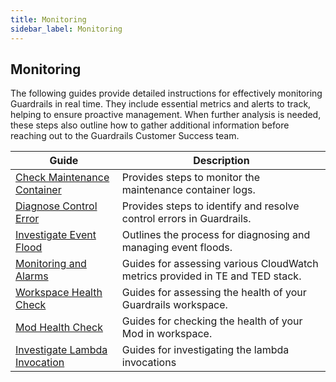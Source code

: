```yaml
---
title: Monitoring
sidebar_label: Monitoring
---
```


## Monitoring

The following guides provide detailed instructions for effectively monitoring Guardrails in real time. They include essential metrics and alerts to track, helping to ensure proactive management. When further analysis is needed, these steps also outline how to gather additional information before reaching out to the Guardrails Customer Success team.

| Guide | Description |
| - | - |
| [Check Maintenance Container](/guardrails/docs/guides/hosting-guardrails/monitoring/check-maintenance-container) | Provides steps to monitor the maintenance container logs. |
| [Diagnose Control Error](/guardrails/docs/guides/hosting-guardrails/monitoring/diagnose-control-error) | Provides steps to identify and resolve control errors in Guardrails. |
| [Investigate Event Flood](/guardrails/docs/guides/hosting-guardrails/monitoring/investigate-event-flood) | Outlines the process for diagnosing and managing event floods. |
| [Monitoring and Alarms](/guardrails/docs/guides/hosting-guardrails/monitoring/monitoring-alarms) | Guides for assessing various CloudWatch metrics provided in TE and TED stack. |
| [Workspace Health Check](/guardrails/docs/guides/hosting-guardrails/monitoring/workspace-health-check) | Guides for assessing the health of your Guardrails workspace. |
| [Mod Health Check](/guardrails/docs/guides/hosting-guardrails/monitoring/check-mod-health) | Guides for checking the health of your Mod in workspace. |
| [Investigate Lambda Invocation](/guardrails/docs/guides/hosting-guardrails/monitoring/investigate-lambda-invocation) | Guides for investigating the lambda invocations |